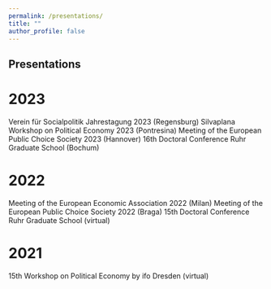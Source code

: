 ```yaml
---
permalink: /presentations/
title: ""
author_profile: false
---
```

## Presentations

# 2023
Verein für Socialpolitik Jahrestagung 2023 (Regensburg)
Silvaplana Workshop on Political Economy 2023 (Pontresina)
Meeting of the European Public Choice Society 2023 (Hannover)
16th Doctoral Conference Ruhr Graduate School (Bochum)

# 2022
Meeting of the European Economic Association 2022 (Milan)
Meeting of the European Public Choice Society 2022 (Braga)
15th Doctoral Conference Ruhr Graduate School (virtual)

# 2021
15th Workshop on Political Economy by ifo Dresden (virtual)

